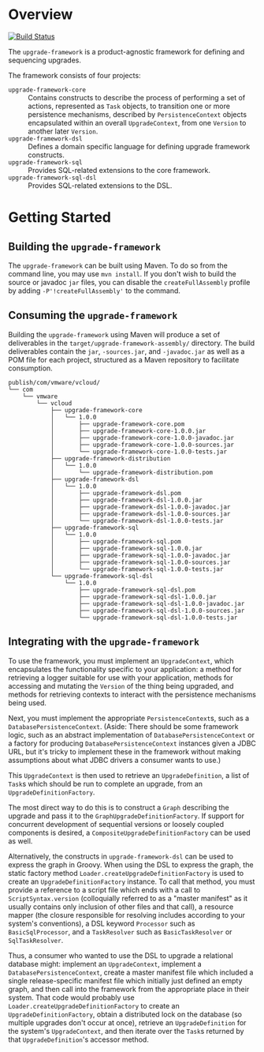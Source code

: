 Overview
=================
[![Build Status](https://travis-ci.org/vmware/upgrade-framework.svg?branch=master)](https://travis-ci.org/vmware/upgrade-framework)

The `upgrade-framework` is a product-agnostic framework for defining and sequencing upgrades.

The framework consists of four projects:
<dl>
<dt><code>upgrade-framework-core</code></dt>
<dd>Contains constructs to describe the process of performing a set of actions, represented as <code>Task</code> objects, to transition one or more persistence mechanisms, described by <code>PersistenceContext</code> objects encapsulated within an overall <code>UpgradeContext</code>, from one <code>Version</code> to another later <code>Version</code>.</dd>
<dt><code>upgrade-framework-dsl</code></dt>
<dd>Defines a domain specific language for defining upgrade framework constructs.</dd>
<dt><code>upgrade-framework-sql</code></dt>
<dd>Provides SQL-related extensions to the core framework.</dd>
<dt><code>upgrade-framework-sql-dsl</code></dt>
<dd>Provides SQL-related extensions to the DSL.</dd>
</dl>

Getting Started
===============

Building the `upgrade-framework`
--------------------------------
The `upgrade-framework` can be built using Maven. To do so from the command line, you may use `mvn install`. If you don't wish to build the source or javadoc `jar` files, you can disable the `createFullAssembly` profile by adding `-P'!createFullAssembly'` to the command.


Consuming the `upgrade-framework`
---------------------------------
Building the `upgrade-framework` using Maven will produce a set of deliverables in the `target/upgrade-framework-assembly/` directory. The build deliverables contain the `jar`, `-sources.jar`, and `-javadoc.jar` as well as a POM file for each project, structured as a Maven repository to facilitate consumption.
```
publish/com/vmware/vcloud/
└── com
    └── vmware
        └── vcloud
            ├── upgrade-framework-core
            │   └── 1.0.0
            │       ├── upgrade-framework-core.pom
            │       ├── upgrade-framework-core-1.0.0.jar
            │       ├── upgrade-framework-core-1.0.0-javadoc.jar
            │       ├── upgrade-framework-core-1.0.0-sources.jar
            │       └── upgrade-framework-core-1.0.0-tests.jar
            ├── upgrade-framework-distribution
            │   └── 1.0.0
            │       └── upgrade-framework-distribution.pom
            ├── upgrade-framework-dsl
            │   └── 1.0.0
            │       ├── upgrade-framework-dsl.pom
            │       ├── upgrade-framework-dsl-1.0.0.jar
            │       ├── upgrade-framework-dsl-1.0.0-javadoc.jar
            │       ├── upgrade-framework-dsl-1.0.0-sources.jar
            │       └── upgrade-framework-dsl-1.0.0-tests.jar
            ├── upgrade-framework-sql
            │   └── 1.0.0
            │       ├── upgrade-framework-sql.pom
            │       ├── upgrade-framework-sql-1.0.0.jar
            │       ├── upgrade-framework-sql-1.0.0-javadoc.jar
            │       ├── upgrade-framework-sql-1.0.0-sources.jar
            │       └── upgrade-framework-sql-1.0.0-tests.jar
            └── upgrade-framework-sql-dsl
                └── 1.0.0
                    ├── upgrade-framework-sql-dsl.pom
                    ├── upgrade-framework-sql-dsl-1.0.0.jar
                    ├── upgrade-framework-sql-dsl-1.0.0-javadoc.jar
                    ├── upgrade-framework-sql-dsl-1.0.0-sources.jar
                    └── upgrade-framework-sql-dsl-1.0.0-tests.jar
```

Integrating with the `upgrade-framework`
----------------------------------------
To use the framework, you must implement an `UpgradeContext`, which encapsulates the functionality specific to your application: a method for retrieving a logger suitable for use with your application, methods for accessing and mutating the `Version` of the thing being upgraded, and methods for retrieving contexts to interact with the persistence mechanisms being used.

Next, you must implement the appropriate `PersistenceContext`s, such as a `DatabasePersistenceContext`. (Aside: There should be some framework logic, such as an abstract implementation of `DatabasePersistenceContext` or a factory for producing `DatabasePersistenceContext` instances given a JDBC URL, but it's tricky to implement these in the framework without making assumptions about what JDBC drivers a consumer wants to use.)

This `UpgradeContext` is then used to retrieve an `UpgradeDefinition`, a list of `Task`s which should be run to complete an upgrade, from an `UpgradeDefinitionFactory`.

The most direct way to do this is to construct a `Graph` describing the upgrade and pass it to the `GraphUpgradeDefinitionFactory`. If support for concurrent development of sequential versions or loosely coupled components is desired, a `CompositeUpgradeDefinitionFactory` can be used as well.

Alternatively, the constructs in `upgrade-framework-dsl` can be used to express the graph in Groovy. When using the DSL to express the graph, the static factory method `Loader.createUpgradeDefinitionFactory` is used to create an `UpgradeDefinitionFactory` instance. To call that method, you must provide a reference to a script file which ends with a call to `ScriptSyntax.version` (colloquially referred to as a "master manifest" as it usually contains only inclusion of other files and that call), a resource mapper (the closure responsible for resolving includes according to your system's conventions), a DSL keyword `Processor` such as `BasicSqlProcessor`, and a `TaskResolver` such as `BasicTaskResolver` or `SqlTaskResolver`.

Thus, a consumer who wanted to use the DSL to upgrade a relational database might: implement an `UpgradeContext`, implement a `DatabasePersistenceContext`, create a master manifest file which included a single release-specific manifest file which initially just defined an empty graph, and then call into the framework from the appropriate place in their system. That code would probably use `Loader.createUpgradeDefinitionFactory` to create an `UpgradeDefinitionFactory`, obtain a distributed lock on the database (so multiple upgrades don't occur at once), retrieve an `UpgradeDefinition` for the system's `UpgradeContext`, and then iterate over the `Task`s returned by that `UpgradeDefinition`'s accessor method.
